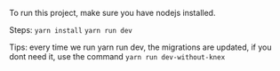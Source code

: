 To run this project, make sure you have nodejs installed.

Steps:
`yarn install`
`yarn run dev`

Tips: every time we run yarn run dev, the migrations are updated, if you dont need it, use the command `yarn run dev-without-knex`
